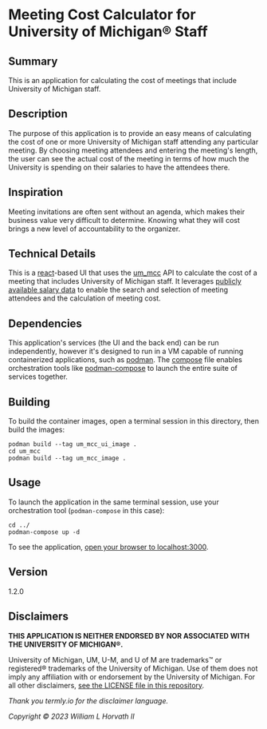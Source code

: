 # Meeting Cost Calculator for University of Michigan® Staff

## Summary

This is an application for calculating the cost of meetings that include University of Michigan staff.

## Description

The purpose of this application is to provide an easy means of calculating the cost of one or more University of
Michigan staff attending any particular meeting. By choosing meeting attendees and entering the meeting's length, the
user can see the actual cost of the meeting in terms of how much the University is spending on their salaries to have
the attendees there.

## Inspiration

Meeting invitations are often sent without an agenda, which makes their business value very difficult to determine. Knowing what they will cost brings a new level of accountability to the organizer.

## Technical Details

This is a [react](https://reactjs.org)-based UI that uses the [um_mcc](https://github.com/whorvath2/um_mcc) API to calculate the cost of a meeting that includes University of Michigan staff. It leverages [publicly available salary data](https://www.dropbox.com/s/ti4iff026agzpak/salary-disclosure-2022.pdf?dl=0) to enable the search and selection of meeting attendees and the calculation of meeting cost.

## Dependencies

This application's services (the UI and the back end) can be run independently, however it's designed to run in a VM capable of running containerized applications, such as [podman](https://podman.io/getting-started/installation). The [compose](compose.yaml) file enables orchestration tools like [podman-compose](https://github.com/containers/podman-compose) to launch the entire suite of services together.

## Building

To build the container images, open a terminal session in this directory, then build the images:  

```
podman build --tag um_mcc_ui_image .
cd um_mcc
podman build --tag um_mcc_image .
```

## Usage

To launch the application in the same terminal session, use your orchestration tool (`podman-compose` in this case):

```
cd ../
podman-compose up -d
```

To see the application, [open your browser to localhost:3000](http://localhost:3000/).

## Version

1.2.0

## Disclaimers

**THIS APPLICATION IS NEITHER ENDORSED BY NOR ASSOCIATED WITH THE UNIVERSITY OF MICHIGAN®.**

University of Michigan, UM, U-M, and U of M are trademarks™ or registered® trademarks of the University of Michigan. Use
of them does not imply any affiliation with or endorsement by the University of Michigan. For all other
disclaimers, [see the LICENSE file in this repository](LICENSE).

_Thank you termly.io for the disclaimer language._

_Copyright ©️ 2023 William L Horvath II_